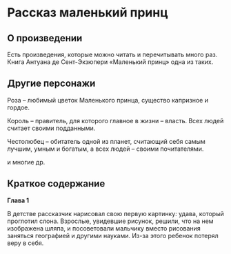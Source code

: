 # Рассказ маленький принц
## О произведении
Есть произведения, которые можно читать и перечитывать много раз. Книга Антуана де Сент-Экзюпери «Маленький принц» одна из таких.
## Другие персонажи

Роза – любимый цветок Маленького принца, существо капризное и гордое.

Король – правитель, для которого главное в жизни – власть. Всех людей считает своими подданными.

Честолюбец – обитатель одной из планет, считающий себя самым лучшим, умным и богатым, а всех людей – своими почитателями.

и многие др.

## Краткое содержание
**Глава 1**

В детстве рассказчик нарисовал свою первую картинку: удава, который проглотил слона. Взрослые, увидевшие рисунок, решили, что на нем изображена шляпа, и посоветовали мальчику вместо рисования заняться географией и другими науками. Из-за этого ребенок потерял веру в себя.

